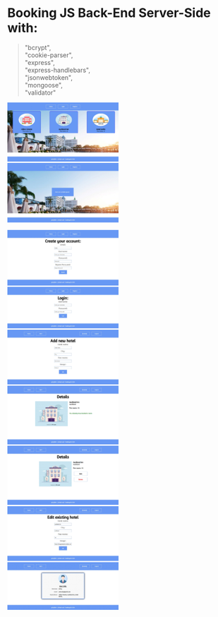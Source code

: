 
# Booking JS Back-End Server-Side with:
>"bcrypt",\
>"cookie-parser",\
>"express",\
>"express-handlebars",\
>"jsonwebtoken",\
>"mongoose",\
>"validator"

<p><img src="https://github.com/adriqnn/JS-Backend-Projects/blob/main/Booking/x-booking-pictures/1.jpg" width="50%" height="50%"> <img src="https://github.com/adriqnn/JS-Backend-Projects/blob/main/Booking/x-booking-pictures/2.jpg" width="50%" height="50%"></p>
<img src="https://github.com/adriqnn/JS-Backend-Projects/blob/main/Booking/x-booking-pictures/3.jpg" width="50%" height="50%">
<img src="https://github.com/adriqnn/JS-Backend-Projects/blob/main/Booking/x-booking-pictures/4.jpg" width="50%" height="50%">
<img src="https://github.com/adriqnn/JS-Backend-Projects/blob/main/Booking/x-booking-pictures/5.jpg" width="50%" height="50%">
<img src="https://github.com/adriqnn/JS-Backend-Projects/blob/main/Booking/x-booking-pictures/6.jpg" width="50%" height="50%">
<img src="https://github.com/adriqnn/JS-Backend-Projects/blob/main/Booking/x-booking-pictures/7.jpg" width="50%" height="50%">
<img src="https://github.com/adriqnn/JS-Backend-Projects/blob/main/Booking/x-booking-pictures/8.jpg" width="50%" height="50%">
<img src="https://github.com/adriqnn/JS-Backend-Projects/blob/main/Booking/x-booking-pictures/9.jpg" width="50%" height="50%">
